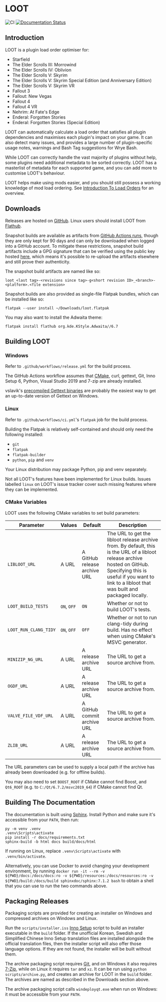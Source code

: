 # LOOT

![CI](https://github.com/loot/loot/workflows/CI/badge.svg?branch=master&event=push)
[![Documentation Status](https://readthedocs.org/projects/loot/badge/?version=latest)](https://loot.readthedocs.io/en/latest/?badge=latest)

## Introduction

LOOT is a plugin load order optimiser for:

* Starfield
* The Elder Scrolls III: Morrowind
* The Elder Scrolls IV: Oblivion
* The Elder Scrolls V: Skyrim
* The Elder Scrolls V: Skyrim Special Edition (and Anniversary Edition)
* The Elder Scrolls V: Skyrim VR
* Fallout 3
* Fallout: New Vegas
* Fallout 4
* Fallout 4 VR
* Nehrim: At Fate's Edge
* Enderal: Forgotten Stories
* Enderal: Forgotten Stories (Special Edition)

LOOT can automatically calculate a load order that satisfies all plugin dependencies and maximises each plugin's impact on your game. It can also detect many issues, and provides a large number of plugin-specific usage notes, warnings and Bash Tag suggestions for Wrye Bash.

While LOOT can correctly handle the vast majority of plugins without help, some plugins need additional metadata to be sorted correctly. LOOT has a masterlist of metadata for each supported game, and you can add more to customise LOOT's behaviour.

LOOT helps make using mods easier, and you should still possess a working knowledge of mod load ordering. See [Introduction To Load Orders](https://loot.github.io/docs/help/Introduction-To-Load-Orders) for an overview.

## Downloads

Releases are hosted on [GitHub](https://github.com/loot/loot/releases). Linux users should install LOOT from [Flathub](https://flathub.org/apps/io.github.loot.loot).

Snapshot builds are available as artifacts from [GitHub Actions runs](https://github.com/loot/loot/actions), though they are only kept for 90 days and can only be downloaded when logged into a GitHub account. To mitigate these restrictions, snapshot build artifacts include a GPG signature that can be verified using the public key hosted [here](https://loot.github.io/.well-known/openpgpkey/hu/mj86by43a9hz8y8rbddtx54n3bwuuucg), which means it's possible to re-upload the artifacts elsewhere and still prove their authenticity.

The snapshot build artifacts are named like so:

```
loot_<last tag>-<revisions since tag>-g<short revision ID>_<branch>-<platform>.<file extension>
```

Snapshot builds are also provided as single-file Flatpak bundles, which can be installed like so:

```
flatpak --user install ~/Downloads/loot.flatpak
```

You may also want to install the Adwaita theme:

```
flatpak install flathub org.kde.KStyle.Adwaita//6.7
```

## Building LOOT

### Windows

Refer to `.github/workflows/release.yml` for the build process.

The GitHub Actions workflow assumes that [CMake](https://cmake.org), curl, gettext, Git, Inno Setup 6, Python, Visual Studio 2019 and 7-zip are already installed.

vslavik's [precompiled Gettext binaries](https://github.com/vslavik/gettext-tools-windows/releases/download/v0.22.5/gettext-tools-windows-0.22.5.zip) are probably the easiest way to get an up-to-date version of Gettext on Windows.

### Linux

Refer to `.github/workflows/ci.yml`'s `flatpak` job for the build process.

Building the Flatpak is relatively self-contained and should only need the following installed:

- `git`
- `flatpak`
- `flatpak-builder`
- `python`, `pip` and `venv`

Your Linux distribution may package Python, pip and venv separately.

Not all LOOT's features have been implemented for Linux builds. Issues labelled
`linux` on LOOT's issue tracker cover such missing features where they can be
implemented.

### CMake Variables

LOOT uses the following CMake variables to set build parameters:

Parameter | Values | Default |Description
----------|--------|---------|-----------
`LIBLOOT_URL` | A URL | A GitHub release archive URL | The URL to get the libloot release archive from. By default, this is the URL of a libloot release archive hosted on GitHub. Specifying this is useful if you want to link to a libloot that was built and packaged locally.
`LOOT_BUILD_TESTS` | `ON`, `OFF` | `ON` | Whether or not to build LOOT's tests.
`LOOT_RUN_CLANG_TIDY` | `ON`, `OFF` | `OFF` | Whether or not to run clang-tidy during build. Has no effect when using CMake's MSVC generator.
`MINIZIP_NG_URL` | A URL | A release archive URL | The URL to get a source archive from.
`OGDF_URL` | A URL | A release archive URL | The URL to get a source archive from.
`VALVE_FILE_VDF_URL` | A URL | A GitHub commit archive URL | The URL to get a source archive from.
`ZLIB_URL` | A URL | A release archive URL | The URL to get a source archive from.

The URL parameters can be used to supply a local path if the archive has already been downloaded (e.g. for offline builds).

You may also need to set `BOOST_ROOT` if CMake cannot find Boost, and `Qt6_ROOT` (e.g. to `C:/Qt/6.7.2/msvc2019_64`) if CMake cannot find Qt.

## Building The Documentation

The documentation is built using [Sphinx](http://www.sphinx-doc.org/en/stable/). Install Python and make sure it's accessible from your `PATH`, then run:

```
py -m venv .venv
.venv\Scripts\activate
pip install -r docs/requirements.txt
sphinx-build -b html docs build/docs/html
```

If running on Linux, replace `.venv\Scripts\activate` with `.venv/bin/activate`.

Alternatively, you can use Docker to avoid changing your development environment, by running `docker run -it --rm -v ${PWD}/docs:/docs/docs:ro -v ${PWD}/resources:/docs/resources:ro -v ${PWD}/build:/docs/build sphinxdoc/sphinx:7.1.2 bash` to obtain a shell that you can use to run the two commands above.

## Packaging Releases

Packaging scripts are provided for creating an installer on Windows and compressed archives on Windows and Linux.

Run the `scripts/installer.iss` [Inno Setup](http://www.jrsoftware.org/isinfo.php) script to build an installer executable in the `build` folder. If the unofficial Korean, Swedish and Simplified Chinese Inno Setup translation files are installed alongside the official translation files, then the installer script will also offer those language options. If they are not found, the installer will be built without them.

The archive packaging script requires [Git](https://git-scm.com/), and on Windows it also requires [7-Zip](https://www.7-zip.org/), while on Linux it requires `tar` and `xz`. It can be run using `python scripts/archive.py`, and creates an archive for LOOT in the `build` folder. The archives are named as described in the Downloads section above.

The archive packaging script calls `windeployqt.exe` when run on Windows: it must be accessible from your `PATH`.
